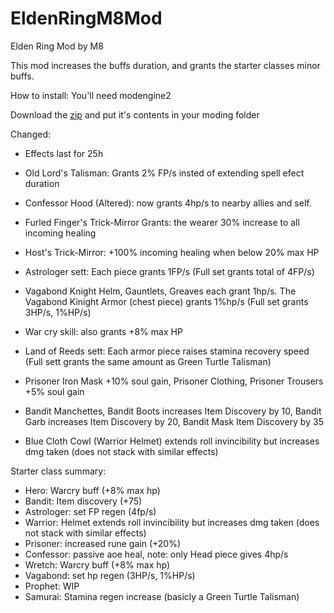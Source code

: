 # EldenRingM8Mod
Elden Ring Mod by M8

This mod increases the buffs duration, and grants the starter classes minor buffs.

How to install:
You'll need modengine2

Download the [zip](https://github.com/Sandormate0513/Elden_Ring_Mod_by_M8/archive/refs/heads/main.zip) and put it's contents in your moding folder

Changed:
- Effects last for 25h
- Old Lord's Talisman: Grants 2% FP/s insted of extending spell efect duration

- Confessor Hood (Altered): now grants 4hp/s to nearby allies and self.
- Furled Finger's Trick-Mirror Grants: the wearer 30% increase to all incoming healing
- Host's Trick-Mirror: +100% incoming healing when below 20% max HP
- Astrologer sett: Each piece grants 1FP/s (Full set grants total of 4FP/s)
- Vagabond Knight Helm, Gauntlets, Greaves each grant 1hp/s. The Vagabond Kinight Armor (chest piece) grants 1%hp/s (Full set grants 3HP/s, 1%HP/s) 
- War cry skill: also grants +8% max HP
- Land of Reeds sett: Each armor piece raises stamina recovery speed (Full sett grants the same amount as Green Turtle Talisman)
- Prisoner Iron Mask +10% soul gain, Prisoner Clothing, Prisoner Trousers +5% soul gain
- Bandit Manchettes, Bandit Boots increases Item Discovery by 10, Bandit Garb increases Item Discovery by 20, Bandit Mask Item Discovery by 35
- Blue Cloth Cowl (Warrior Helmet) extends roll invincibility but increases dmg taken (does not stack with similar effects)

Starter class summary:
- Hero: Warcry buff (+8% max hp)
- Bandit: Item discovery (+75)
- Astrologer: set FP regen (4fp/s)
- Warrior: Helmet extends roll invincibility but increases dmg taken (does not stack with similar effects)
- Prisoner: increased rune gain (+20%)
- Confessor: passive aoe heal, note: only Head piece gives 4hp/s
- Wretch: Warcry buff (+8% max hp)
- Vagabond: set hp regen (3HP/s, 1%HP/s)
- Prophet: WIP
- Samurai: Stamina regen increase (basicly a Green Turtle Talisman)
